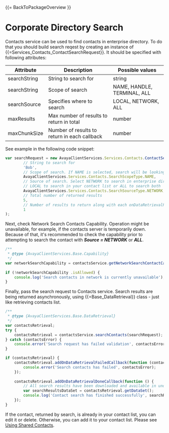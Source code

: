 {{= BackToPackageOverview }}

# Corporate Directory Search

Contacts service can be used to find contacts in enterprise directory.
To do that you should build search reqest by creating an instance of {{=Services_Contacts_ContactSearchRequest}}.
It should be specified with following attributes:

| Attribute       | Description                                  | Possible values             | 
|-----------------|----------------------------------------------|-----------------------------|
| searchString    | String to search for                         | string                      |
| searchString    | Scope of search                              | NAME, HANDLE, TERMINAL, ALL |
| searchSource    | Specifies where to search                    | LOCAL, NETWORK, ALL         |
| maxResults      | Max number of results to return in total     | number                      |
| maxChunkSize    | Number of results to return in each callback | number                      |

See example in the following code snippet:

```javascript
var searchRequest = new AvayaClientServices.Services.Contacts.ContactSearchRequest(
        // String to search for
        'Bob',
        // Scope of search. If NAME is selected, search will be looking for 'Bob' in all name-related properties.
        AvayaClientServices.Services.Contacts.SearchScopeType.NAME,
        // Source of search. Select NETWORK to search in enterprise directory,
        // LOCAL to search in your contact list or ALL to search both
        AvayaClientServices.Services.Contacts.SearchSourceType.NETWORK,
        // Total number of returned results
        5,
        // Number of results to return along with each onDataRetrievalProgress callback
        1
);
```

Next, check Network Search Contacts Capability. Operation might be unavailable, for example, if the contacts server is temporarily down. Because of that, it's recommended to check the capability prior to attempting to search the contact with ***Source = NETWORK*** or ***ALL***. 

```javascript
/**
 * @type {AvayaClientServices.Base.Capability}
 */
var networkSearchCapability = contactsService.getNetworkSearchContactCapability();
 
if (!networkSearchCapability .isAllowed) {
    console.log('Search contacts in network is currently unavailable');
}
```

Finally, pass the search request to Contacts service. Search results are being returned asynchronously, using {{=Base_DataRetrieval}} class - just like retrieving contacts list.

```javascript
/**
 * @type {AvayaClientServices.Base.DataRetrieval}
 */
var contactsRetrieval;
try {
    contactsRetrieval = contactsService.searchContacts(searchRequest);
} catch (contactsError) {
    console.error('Search request has failed validation', contactsError);
}

if (contactsRetrieval) {
    contactsRetrieval.addOnDataRetrievalFailedCallback(function (contactsError) {
        console.error('Search contacts has failed', contactsError);
    });
 
    contactsRetrieval.addOnDataRetrievalDoneCallback(function () {
        // All search results have been downloaded and available in underlying DataSet
        var searchResultsDataSet = contactsRetrieval.getDataSet();
        console.log('Contact search has finished successfully', searchResultsDataSet);
    });
}
```

If the contact, returned by search, is already in your contact list, you can edit it or delete. Otherwise, you can add it to your contact list. Please see <a href="using_shared_contacts.gsp">Using Shared Contacts</a>.

